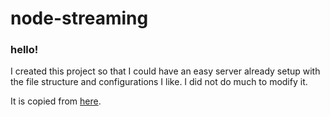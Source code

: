 # node-streaming
### hello!
I created this project so that I could have an easy server already setup with the file structure and configurations I like. I did not do much to modify it.

It is copied from [here](https://github.com/illuspas/Node-Media-Server#readme).
